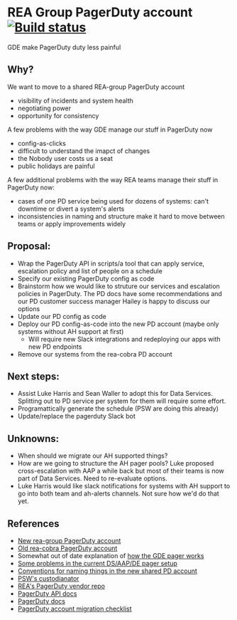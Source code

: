 # REA Group PagerDuty account 	[![Build status](https://badge.buildkite.com/94204ed8f1b5430f74385e4342653a78b5f1eb4d1864055b4e.svg)](https://buildkite.com/rea/cowbell-slash-pagerjudy)
GDE make PagerDuty duty less painful

## Why?

We want to move to a shared REA-group PagerDuty account
- visibility of incidents and system health
- negotiating power
- opportunity for consistency

A few problems with the way GDE manage our stuff in PagerDuty now
- config-as-clicks
- difficult to understand the imapct of changes
- the Nobody user costs us a seat
- public holidays are painful

A few additional problems with the way REA teams manage their stuff in PagerDuty now:
- cases of one PD service being used for dozens of systems: can't downtime or divert a system's alerts
- inconsistencies in naming and structure make it hard to move between teams or apply improvements widely

## Proposal:
- Wrap the PagerDuty API in scripts/a tool that can apply service, escalation policy and list of people on a schedule
- Specify our existing PagerDuty config as code
- Brainstorm how we would like to struture our services and escalation policies in PagerDuty. The PD docs have some recommendations and our PD customer success manager Hailey is happy to discuss our options
- Update our PD config as code
- Deploy our PD config-as-code into the new PD account (maybe only systems without AH support at first)
  - Will require new Slack integrations and redeploying our apps with new PD endpoints
- Remove our systems from the rea-cobra PD account

## Next steps:
  - Assist Luke Harris and Sean Waller to adopt this for Data Services. Splitting out to PD service per system for them will require some effort.
  - Programattically generate the schedule (PSW are doing this already)
  - Update/replace the pagerduty Slack bot

## Unknowns:
  - When should we migrate our AH supported things?
  - How are we going to structure the AH pager pools? Luke proposed cross-escalation with AAP a while back but most of their teams is now part of Data Services. Need to re-evaluate options.
  - Luke Harris would like slack notifications for systems with AH support to go into both team and ah-alerts channels. Not sure how we'd do that yet.

## References
- [New rea-group PagerDuty account](rea-group.pagerduty.com)
- [Old rea-cobra PagerDuty account](rea-cobra.pagerduty.com)
- Somewhat out of date explanation of [how the GDE pager works](https://community.rea-group.com/docs/DOC-47301)
- [Some problems in the current DS/AAP/DE pager setup](https://community.rea-group.com/blogs/lukeck/2016/05/06/pager-setup-for-dsaapdelivery-eng)
- [Conventions for naming things in the new shared PD account](https://community.rea-group.com/docs/DOC-59788-rea-central-pagerduty-account-rules)
- [PSW's custodianator](https://git.realestate.com.au/cobra-psw/custodianator)
- [REA's PagerDuty vendor repo](https://git.realestate.com.au/vendor/pagerduty)
- [PagerDuty API docs](https://v2.developer.pagerduty.com/)
- [PagerDuty docs](https://support.pagerduty.com/v1/docs/)
- [PagerDuty account migration checklist](https://docs.google.com/document/d/1Xnm9ikm9kyTXlFyqP8vzgatlJ4g8iRYrNtWAcFyaCUo/edit?usp=sharing)
